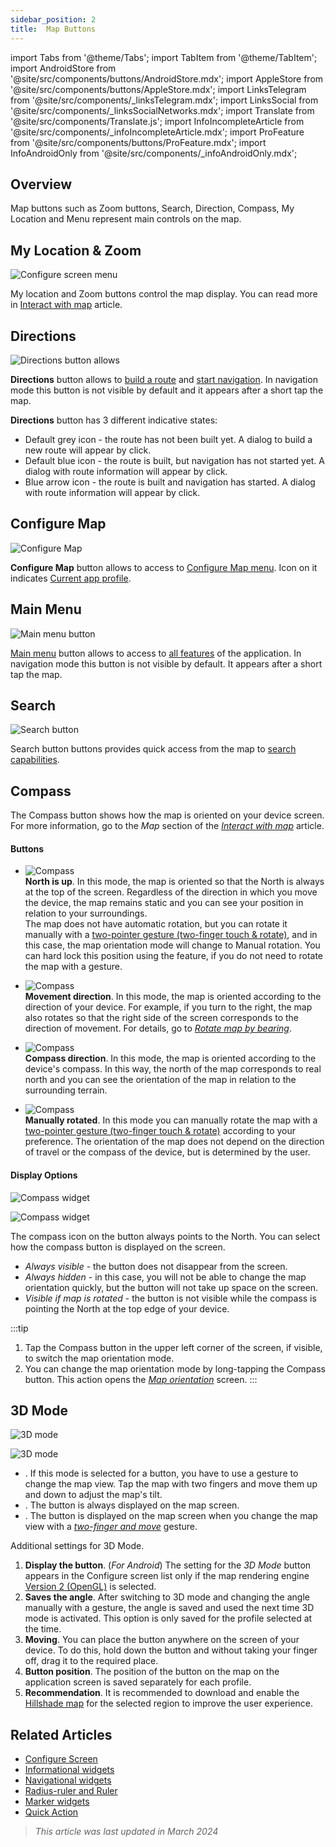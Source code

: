```yaml
---
sidebar_position: 2
title:  Map Buttons
---
```


import Tabs from '@theme/Tabs';
import TabItem from '@theme/TabItem';
import AndroidStore from '@site/src/components/buttons/AndroidStore.mdx';
import AppleStore from '@site/src/components/buttons/AppleStore.mdx';
import LinksTelegram from '@site/src/components/_linksTelegram.mdx';
import LinksSocial from '@site/src/components/_linksSocialNetworks.mdx';
import Translate from '@site/src/components/Translate.js';
import InfoIncompleteArticle from '@site/src/components/_infoIncompleteArticle.mdx';
import ProFeature from '@site/src/components/buttons/ProFeature.mdx';
import InfoAndroidOnly from '@site/src/components/_infoAndroidOnly.mdx';

<InfoIncompleteArticle/>


## Overview

Map buttons such as Zoom buttons, Search, Direction, Compass, My Location and Menu represent main controls on the map.


## My Location & Zoom

![Configure screen menu](@site/static/img/widgets/location_zoom_buttons.png)

My location and Zoom buttons control the map display. You can read more in [Interact with map](../map/interact-with-map.md#my-location--zoom) article.


## Directions

![Directions button allows](@site/static/img/widgets/directions_button_allows.png)

**Directions** button allows to [build a route](../navigation/index.md) and [start navigation](../navigation/index.md). In navigation mode this button is not visible by default and it appears after a short tap the map.

**Directions** button has 3 different indicative states:
- Default grey icon - the route has not been built yet. A dialog to build a new route will appear by click.
- Default blue icon - the route is built, but navigation has not started yet. A dialog with route information will appear by click.
- Blue arrow icon - the route is built and navigation has started. A dialog with route information will appear by click.


## Configure Map

![Configure Map](@site/static/img/widgets/configure_map.png)

**Configure Map** button allows to access to [Configure Map menu](../map/configure-map-menu.md). Icon on it indicates [Current app profile](../personal/profiles.md).


## Main Menu

![Main menu button](@site/static/img/widgets/main_menu_button.png)

[Main menu](../start-with/main-menu.md) button allows to access to [all features](../start-with/main-menu.md) of the application. In navigation mode this button is not visible by default. It appears after a short tap the map.


## Search

![Search button](@site/static/img/widgets/search_button.png)

Search button buttons provides quick access from the map to [search capabilities](../search/index.md).


## Compass

The Compass button shows how the map is oriented on your device screen. For more information, go to the *Map* section of the [*Interact with map*](../map/interact-with-map.md#map-orientation--compass) article.   

<!--

|  |  |
|:------------|:----------- |
| ![Compass widget](@site/static/img/widgets/map_butt_north_up_ios.png)   | **North is up (fixed)**. The map is fixed in the North direction, which is the top edge of your device. Similar to physical maps. |
| ![Compass widget](@site/static/img/widgets/map_butt_movem_dir_ios.png)  | **Movement direction**. The map rotates relative to the direction of your movement known from GPS data. For details, go to [*Rotate map by bearing*](../map/interact-with-map#rotate-map-by-bearing).  |
| ![Compass widget](@site/static/img/widgets/map_butt_compas_dir_ios.png) | **Compass direction**        |
| ![Compass widget](@site/static/img/widgets/map_butt_manually_ios.png)   | **Manually rotated (fixed)** |

-->

#### Buttons

- ![Compass](@site/static/img/widgets/map_butt_north_up_ios.png)   
**North is up**. In this mode, the map is oriented so that the North is always at the top of the screen. Regardless of the direction in which you move the device, the map remains static and you can see your position in relation to your surroundings.  
The map does not have automatic rotation, but you can rotate it manually with a [two-pointer gesture (two-finger touch & rotate)](../map/interact-with-map.md#gestures), and in this case, the map orientation mode will change to Manual rotation. You can hard lock this position using the [*<Translate android="true" ids="fix_north_up"/>*](../personal/profiles.md#other) feature, if you do not need to rotate the map with a gesture. 

- ![Compass](@site/static/img/widgets/map_butt_movem_dir_ios.png)   
**Movement direction**. In this mode, the map is oriented according to the direction of your device. For example, if you turn to the right, the map also rotates so that the right side of the screen corresponds to the direction of movement. For details, go to [*Rotate map by bearing*](../map/interact-with-map#rotate-map-by-bearing).   

- ![Compass](@site/static/img/widgets/map_butt_compas_dir_ios.png)  
**Compass direction**. In this mode, the map is oriented according to the device's compass. In this way, the north of the map corresponds to real north and you can see the orientation of the map in relation to the surrounding terrain. 

- ![Compass](@site/static/img/widgets/map_butt_manually_ios.png)  
**Manually rotated**. In this mode you can manually rotate the map with a [two-pointer gesture (two-finger touch & rotate)](../map/interact-with-map.md#gestures) according to your preference. The orientation of the map does not depend on the direction of travel or the compass of the device, but is determined by the user. 


#### Display Options

<Tabs groupId="operating-systems">

<TabItem value="android" label="Android">  

*<Translate android="true" ids="shared_string_menu,map_widget_config,shared_string_buttons,map_widget_compass"/>*

![Compass widget](@site/static/img/widgets/map_butt_compass_widg_andr.png)

</TabItem>

<TabItem value="ios" label="iOS">  

*<Translate ios="true" ids="shared_string_menu,layer_map_appearance,map_widget_left,map_widget_compass"/>*

![Compass widget](@site/static/img/widgets/map_butt_compass_widg_ios.png)

</TabItem>

</Tabs> 

The compass icon on the button always points to the North. You can select how the compass button is displayed on the screen.
- *Always visible* - the button does not disappear from the screen. 
- *Always hidden* - in this case, you will not be able to change the map orientation quickly, but the button will not take up space on the screen.
- *Visible if map is rotated* - the button is not visible while the compass is pointing the North at the top edge of your device.  

:::tip
1. Tap the Compass button in the upper left corner of the screen, if visible, to switch the map orientation mode.
2. You can change the map orientation mode by long-tapping the Compass button. This action opens the [*Map orientation*](../map/interact-with-map.md#map-orientation-modes) screen.
:::


## 3D Mode

<Tabs groupId="operating-systems">

<TabItem value="android" label="Android">  

*<Translate android="true" ids="shared_string_menu,map_widget_config,shared_string_buttons,map_3d_mode_action"/>*  

![3D mode](@site/static/img/widgets/map_butt_3D_mode_andr.png)

</TabItem>

<TabItem value="ios" label="iOS">  

*<Translate android="true" ids="shared_string_menu,map_widget_config,shared_string_buttons,map_3d_mode_action"/>*  

![3D mode](@site/static/img/widgets/map_butt_3D_mode_ios.png)

</TabItem>

</Tabs>  

- *<Translate android="true" ids="shared_string_hidden"/>*. If this mode is selected for a button, you have to use a gesture to change the map view. Tap the map with two fingers and move them up and down to adjust the map's tilt.  
- *<Translate android="true" ids="shared_string_visible"/>*. The button is always displayed on the map screen.
- *<Translate android="true" ids="visible_in_3d_mode"/>*. The button is displayed on the map screen when you change the map view with a [*two-finger and move*](../map/interact-with-map.md#gestures) gesture.   

Additional settings for 3D Mode.  

1. **Display the button**. (*For Android*) The setting for the *3D Mode* button appears in the Configure screen list only if the map rendering engine [Version 2 (OpenGL)](../personal/global-settings.md#map-rendering-engine) is selected.  
2. **Saves the angle**. After switching to 3D mode and changing the angle manually with a gesture, the angle is saved and used the next time 3D mode is activated. This option is only saved for the profile selected at the time.
3. **Moving**. You can place the button anywhere on the screen of your device. To do this, hold down the button and without taking your finger off, drag it to the required place.  
4. **Button position**. The position of the button on the map on the application screen is saved separately for each profile.
5. **Recommendation**. It is recommended to download and enable the [Hillshade map](../plugins/contour-lines.md#configure-map-view) for the selected region to improve the user experience.


## Related Articles

- [Configure Screen](./configure-screen.md)
- [Informational widgets](./info-widgets.md)
- [Navigational widgets](./nav-widgets.md)
- [Radius-ruler and Ruler](./radius-ruler.md)
- [Marker widgets](./markers.md)
- [Quick Action](./quick-action.md)

> *This article was last updated in March 2024*
